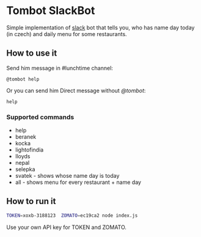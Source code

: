 # Tombot SlackBot
Simple implementation of [slack](https://slack.com/) bot that tells you, who has name day today (in czech) and daily menu for some restaurants.

## How to use it
Send him message in #lunchtime channel:
```
@tombot help
```

Or you can send him Direct message without *@tombot*:
```
help
```

### Supported commands
- help
- beranek
- kocka
- lightofindia
- lloyds
- nepal
- selepka
- svatek - shows whose name day is today
- all - shows menu for every restaurant + name day

## How to run it

```bash
TOKEN=xoxb-3188123  ZOMATO=ec19ca2 node index.js
```

Use your own API key for  TOKEN and ZOMATO.
